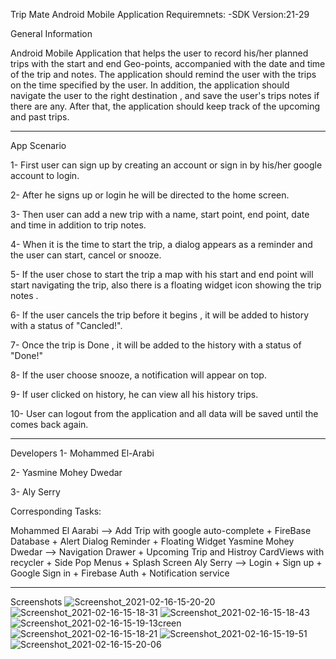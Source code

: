 Trip Mate Android Mobile Application
Requiremnets:
-SDK Version:21-29

General Information


Android Mobile Application that helps the user to record his/her planned trips with the start and end Geo-points,
accompanied with the date and time of the trip and notes.
The application should remind the user with the trips on the time specified by the user.
In addition, the application should navigate the user to the right destination , and save the user's trips notes if there are any.
After that, the application should keep track of the upcoming and past trips.

----------------------------------------------------------------------------------------------------------------------------------------

App Scenario

1- First user can sign up by creating an account or sign in by his/her google account to login.

2- After he signs up or login he will be directed to the home screen.

3- Then user can add a new trip with a name, start point, end point,  date and time in addition to trip notes.

4- When it is the time to start the trip, a dialog  appears  as a reminder and the user can start, cancel or snooze.

5- If the user chose to start the trip a map with his start and end point will start navigating the trip, also there is a floating widget icon  showing the trip notes .

6- If the user cancels the trip before it begins , it will be added to history with a status of "Cancled!".

7- Once the trip is Done , it will be added to the history with a status of "Done!"

8- If the user choose snooze, a notification  will appear on top.

9- If user clicked on history, he can view all his history trips.

10- User can logout from the application and all data will be saved until the comes back again.

----------------------------------------------------------------------------------------------------------------------------------------
Developers
1- Mohammed El-Arabi

2- Yasmine Mohey Dwedar

3- Aly Serry

Corresponding Tasks:
  
Mohammed El Aarabi --> Add Trip with google auto-complete + FireBase Database  + Alert Dialog Reminder + Floating Widget 
Yasmine Mohey Dwedar --> Navigation Drawer + Upcoming Trip and Histroy CardViews with recycler + Side Pop Menus + Splash Screen 
Aly Serry -->  Login + Sign up + Google Sign in + Firebase Auth + Notification service  

______________________________________________________________________________________________________________________________________
Screenshots
![Screenshot_2021-02-16-15-20-20](https://user-images.githubusercontent.com/58287865/108071185-1969a700-706e-11eb-9450-7f216ea39928.png)
![Screenshot_2021-02-16-15-18-31](https://user-images.githubusercontent.com/58287865/108071170-15d62000-706e-11eb-8f1f-23f96aa3b70a.png)
![Screenshot_2021-02-16-15-18-43](https://user-images.githubusercontent.com/58287865/108071174-166eb680-706e-11eb-8ca5-22a74bc1fc17.png)
![Screenshot_2021-02-16-15-19-13](https://user-images.githubusercontent.com/58287865/108071175-17074d00-706e-11eb-9578-2c9a833891c6.png)creen
![Screenshot_2021-02-16-15-18-21](https://user-images.githubusercontent.com/58287865/108071189-1a023d80-706e-11eb-9e73-cc0894e1ceb5.png)
![Screenshot_2021-02-16-15-19-51](https://user-images.githubusercontent.com/58287865/108071177-18387a00-706e-11eb-87b4-fd9d66370656.png)
![Screenshot_2021-02-16-15-20-06](https://user-images.githubusercontent.com/58287865/108071180-18d11080-706e-11eb-90b8-97fa1c7d3bd8.png)





